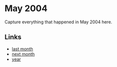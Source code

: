 # May 2004

Capture everything that happened in May 2004 here.

## Links
- [last month](calendar/months/2004-04.md)
- [next month](calendar/months/2004-06.md)
- [year](calendar/years/2004.md)